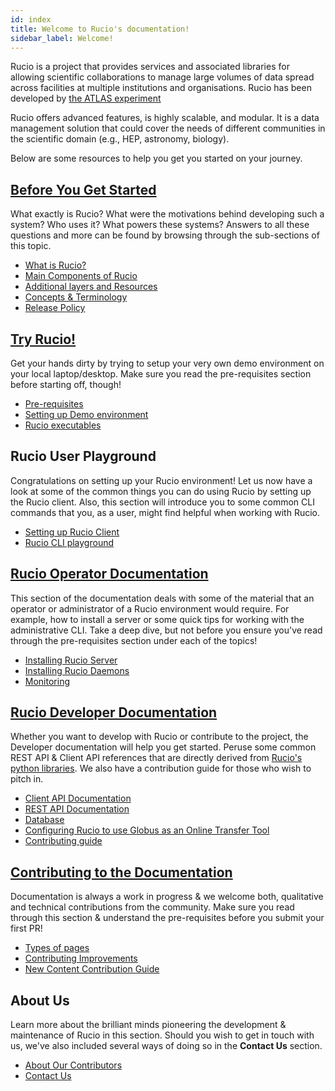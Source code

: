 ```yaml
---
id: index
title: Welcome to Rucio's documentation!
sidebar_label: Welcome!
---
```


Rucio is a project that provides services and associated libraries for allowing scientific
collaborations to manage large volumes of data spread across facilities at
multiple institutions and organisations. Rucio has been developed by
[the ATLAS experiment](https://atlas.cern/)

Rucio offers advanced features, is highly scalable, and modular. It is a data management
solution that could cover the needs of different communities in the scientific
domain (e.g., HEP, astronomy, biology).

Below are some resources to help you get you started on your journey. 

## [Before You Get Started](Before-you-get-started)

What exactly is Rucio? What were the motivations behind developing such a system? Who
uses it? What powers these systems? Answers to all these questions and more can be
found by browsing through the sub-sections of this topic.

- [What is Rucio?](What-is-rucio.md)
- [Main Components of Rucio](Main-components-of-rucio.md)
- [Additional layers and Resources](Additional-layers-&-Resources.md)
- [Concepts & Terminology](concepts.md)
- [Release Policy](releasepolicy.md)

## [Try Rucio!](Try-rucio.md)

Get your hands dirty by trying to setup your very own demo environment on your local
laptop/desktop. Make sure you read the pre-requisites section before starting off, though!

- [Pre-requisites](setting-up-demo)
- [Setting up Demo environment](setting-up-demo)
- [Rucio executables](bin.md)

## Rucio User Playground

Congratulations on setting up your Rucio environment! Let us now have a look at some of
the common things you can do using Rucio by setting up the Rucio client. Also, this
section will introduce you to some common CLI commands that you, as a user, might find
helpful when working with Rucio.

- [Setting up Rucio Client](setting-up-rucio-client)
- [Rucio CLI playground](using-rucio-client)

## [Rucio Operator Documentation](operator)

This section of the documentation deals with some of the material that an operator or
administrator of a Rucio environment would require. For example, how to install a server
or some quick tips for working with the administrative CLI. Take a deep dive, but not
before you ensure you've read through the pre-requisites section under each of the topics!

- [Installing Rucio Server](installing-rucio-server)
- [Installing Rucio Daemons](installing-rucio-daemons)
- [Monitoring](Monitoring)

## [Rucio Developer Documentation](developer)

Whether you want to develop with Rucio or contribute to the project, the Developer
documentation will help you get started. Peruse some common REST API & Client API
references that are directly derived from [Rucio's python libraries](). We also
have a contribution guide for those who wish to pitch in.

- [Client API Documentation](rucio_client_api)
- [REST API Documentation](rucio_rest_api)
- [Database](database)
- [Configuring Rucio to use Globus as an Online Transfer Tool](configure-rucio-globus)
- [Contributing guide](contributing)

## [Contributing to the Documentation](Contributing)

Documentation is always a work in progress & we welcome both, qualitative and
technical contributions from the community. Make sure you read through this section 
& understand the pre-requisites before you submit your first PR!

- [Types of pages](page-types)
- [Contributing Improvements](contributing-improvements)
- [New Content Contribution Guide](new-content-contribution-guide)

## About Us

Learn more about the brilliant minds pioneering the development & maintenance 
of Rucio in this section. Should you wish to get in touch with us, we've also included
several ways of doing so in the **Contact Us** section.

- [About Our Contributors](about-our-contributors)
- [Contact Us](how-to-reach-us)

